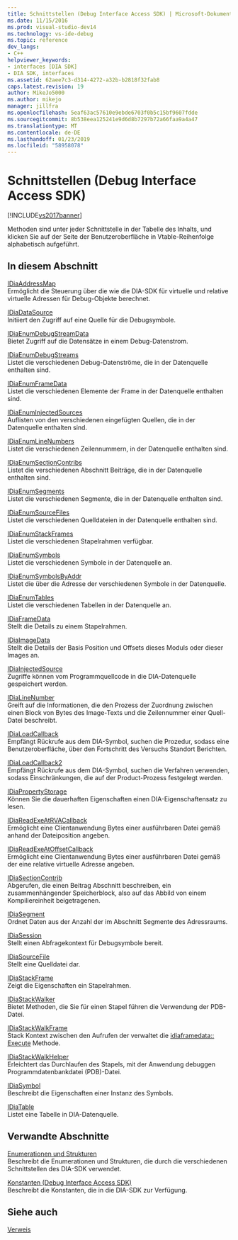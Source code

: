 ```yaml
---
title: Schnittstellen (Debug Interface Access SDK) | Microsoft-Dokumentation
ms.date: 11/15/2016
ms.prod: visual-studio-dev14
ms.technology: vs-ide-debug
ms.topic: reference
dev_langs:
- C++
helpviewer_keywords:
- interfaces [DIA SDK]
- DIA SDK, interfaces
ms.assetid: 62aee7c3-d314-4272-a32b-b2818f32fab8
caps.latest.revision: 19
author: MikeJo5000
ms.author: mikejo
manager: jillfra
ms.openlocfilehash: 5eaf63ac57610e9ebde6703f0b5c15bf9607fdde
ms.sourcegitcommit: 8b538eea125241e9d6d8b7297b72a66faa9a4a47
ms.translationtype: MT
ms.contentlocale: de-DE
ms.lasthandoff: 01/23/2019
ms.locfileid: "58958078"
---
```

# <a name="interfaces-debug-interface-access-sdk"></a>Schnittstellen (Debug Interface Access SDK)
[!INCLUDE[vs2017banner](../../includes/vs2017banner.md)]

Methoden sind unter jeder Schnittstelle in der Tabelle des Inhalts, und klicken Sie auf der Seite der Benutzeroberfläche in Vtable-Reihenfolge alphabetisch aufgeführt.  
  
## <a name="in-this-section"></a>In diesem Abschnitt  
 [IDiaAddressMap](../../debugger/debug-interface-access/idiaaddressmap.md)  
 Ermöglicht die Steuerung über die wie die DIA-SDK für virtuelle und relative virtuelle Adressen für Debug-Objekte berechnet.  
  
 [IDiaDataSource](../../debugger/debug-interface-access/idiadatasource.md)  
 Initiiert den Zugriff auf eine Quelle für die Debugsymbole.  
  
 [IDiaEnumDebugStreamData](../../debugger/debug-interface-access/idiaenumdebugstreamdata.md)  
 Bietet Zugriff auf die Datensätze in einem Debug-Datenstrom.  
  
 [IDiaEnumDebugStreams](../../debugger/debug-interface-access/idiaenumdebugstreams.md)  
 Listet die verschiedenen Debug-Datenströme, die in der Datenquelle enthalten sind.  
  
 [IDiaEnumFrameData](../../debugger/debug-interface-access/idiaenumframedata.md)  
 Listet die verschiedenen Elemente der Frame in der Datenquelle enthalten sind.  
  
 [IDiaEnumInjectedSources](../../debugger/debug-interface-access/idiaenuminjectedsources.md)  
 Auflisten von den verschiedenen eingefügten Quellen, die in der Datenquelle enthalten sind.  
  
 [IDiaEnumLineNumbers](../../debugger/debug-interface-access/idiaenumlinenumbers.md)  
 Listet die verschiedenen Zeilennummern, in der Datenquelle enthalten sind.  
  
 [IDiaEnumSectionContribs](../../debugger/debug-interface-access/idiaenumsectioncontribs.md)  
 Listet die verschiedenen Abschnitt Beiträge, die in der Datenquelle enthalten sind.  
  
 [IDiaEnumSegments](../../debugger/debug-interface-access/idiaenumsegments.md)  
 Listet die verschiedenen Segmente, die in der Datenquelle enthalten sind.  
  
 [IDiaEnumSourceFiles](../../debugger/debug-interface-access/idiaenumsourcefiles.md)  
 Listet die verschiedenen Quelldateien in der Datenquelle enthalten sind.  
  
 [IDiaEnumStackFrames](../../debugger/debug-interface-access/idiaenumstackframes.md)  
 Listet die verschiedenen Stapelrahmen verfügbar.  
  
 [IDiaEnumSymbols](../../debugger/debug-interface-access/idiaenumsymbols.md)  
 Listet die verschiedenen Symbole in der Datenquelle an.  
  
 [IDiaEnumSymbolsByAddr](../../debugger/debug-interface-access/idiaenumsymbolsbyaddr.md)  
 Listet die über die Adresse der verschiedenen Symbole in der Datenquelle.  
  
 [IDiaEnumTables](../../debugger/debug-interface-access/idiaenumtables.md)  
 Listet die verschiedenen Tabellen in der Datenquelle an.  
  
 [IDiaFrameData](../../debugger/debug-interface-access/idiaframedata.md)  
 Stellt die Details zu einem Stapelrahmen.  
  
 [IDiaImageData](../../debugger/debug-interface-access/idiaimagedata.md)  
 Stellt die Details der Basis Position und Offsets dieses Moduls oder dieser Images an.  
  
 [IDiaInjectedSource](../../debugger/debug-interface-access/idiainjectedsource.md)  
 Zugriffe können vom Programmquellcode in die DIA-Datenquelle gespeichert werden.  
  
 [IDiaLineNumber](../../debugger/debug-interface-access/idialinenumber.md)  
 Greift auf die Informationen, die den Prozess der Zuordnung zwischen einen Block von Bytes des Image-Texts und die Zeilennummer einer Quell-Datei beschreibt.  
  
 [IDiaLoadCallback](../../debugger/debug-interface-access/idialoadcallback.md)  
 Empfängt Rückrufe aus dem DIA-Symbol, suchen die Prozedur, sodass eine Benutzeroberfläche, über den Fortschritt des Versuchs Standort Berichten.  
  
 [IDiaLoadCallback2](../../debugger/debug-interface-access/idialoadcallback2.md)  
 Empfängt Rückrufe aus dem DIA-Symbol, suchen die Verfahren verwenden, sodass Einschränkungen, die auf der Product-Prozess festgelegt werden.  
  
 [IDiaPropertyStorage](../../debugger/debug-interface-access/idiapropertystorage.md)  
 Können Sie die dauerhaften Eigenschaften einen DIA-Eigenschaftensatz zu lesen.  
  
 [IDiaReadExeAtRVACallback](../../debugger/debug-interface-access/idiareadexeatrvacallback.md)  
 Ermöglicht eine Clientanwendung Bytes einer ausführbaren Datei gemäß anhand der Dateiposition angeben.  
  
 [IDiaReadExeAtOffsetCallback](../../debugger/debug-interface-access/idiareadexeatoffsetcallback.md)  
 Ermöglicht eine Clientanwendung Bytes einer ausführbaren Datei gemäß der eine relative virtuelle Adresse angeben.  
  
 [IDiaSectionContrib](../../debugger/debug-interface-access/idiasectioncontrib.md)  
 Abgerufen, die einen Beitrag Abschnitt beschreiben, ein zusammenhängender Speicherblock, also auf das Abbild von einem Kompiliereinheit beigetragenen.  
  
 [IDiaSegment](../../debugger/debug-interface-access/idiasegment.md)  
 Ordnet Daten aus der Anzahl der im Abschnitt Segmente des Adressraums.  
  
 [IDiaSession](../../debugger/debug-interface-access/idiasession.md)  
 Stellt einen Abfragekontext für Debugsymbole bereit.  
  
 [IDiaSourceFile](../../debugger/debug-interface-access/idiasourcefile.md)  
 Stellt eine Quelldatei dar.  
  
 [IDiaStackFrame](../../debugger/debug-interface-access/idiastackframe.md)  
 Zeigt die Eigenschaften ein Stapelrahmen.  
  
 [IDiaStackWalker](../../debugger/debug-interface-access/idiastackwalker.md)  
 Bietet Methoden, die Sie für einen Stapel führen die Verwendung der PDB-Datei.  
  
 [IDiaStackWalkFrame](../../debugger/debug-interface-access/idiastackwalkframe.md)  
 Stack Kontext zwischen den Aufrufen der verwaltet die [idiaframedata:: Execute](../../debugger/debug-interface-access/idiaframedata-execute.md) Methode.  
  
 [IDiaStackWalkHelper](../../debugger/debug-interface-access/idiastackwalkhelper.md)  
 Erleichtert das Durchlaufen des Stapels, mit der Anwendung debuggen Programmdatenbankdatei (PDB)-Datei.  
  
 [IDiaSymbol](../../debugger/debug-interface-access/idiasymbol.md)  
 Beschreibt die Eigenschaften einer Instanz des Symbols.  
  
 [IDiaTable](../../debugger/debug-interface-access/idiatable.md)  
 Listet eine Tabelle in DIA-Datenquelle.  
  
## <a name="related-sections"></a>Verwandte Abschnitte  
 [Enumerationen und Strukturen](../../debugger/debug-interface-access/enumerations-and-structures.md)  
 Beschreibt die Enumerationen und Strukturen, die durch die verschiedenen Schnittstellen des DIA-SDK verwendet.  
  
 [Konstanten (Debug Interface Access SDK)](../../debugger/debug-interface-access/constants-debug-interface-access-sdk.md)  
 Beschreibt die Konstanten, die in die DIA-SDK zur Verfügung.  
  
## <a name="see-also"></a>Siehe auch  
 [Verweis](../../debugger/debug-interface-access/debug-interface-access-sdk-reference.md)
